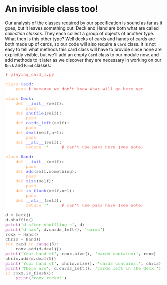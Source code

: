 # An invisible class too!

Our analysis of the classes required by our specification is sound as
far as it goes, but it leaves something out. Deck and Hand are both what
are called _collection classes_. They each collect a group of objects of
another type. What then is this other type? Well decks of cards and
hands of cards are both made up of cards, so our code will also require
a `Card` class. It is not easy to tell what methods this card class will
have to provide since none are explicitly visible, but we'll add an
empty `Card` class to our module now, and add methods to it later as we
discover they are necessary in working on our `Deck` and `Hand` classes:

![](14_playing_card_1_py.png)
